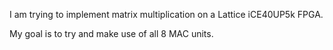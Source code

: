 I am trying to implement matrix multiplication on a Lattice iCE40UP5k FPGA.

My goal is to try and make use of all 8 MAC units.


